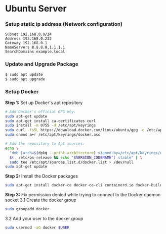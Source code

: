 # Ubuntu Server

### Setup static ip address (Network configuration)

```properties
Subnet 192.168.0.0/24
Address 192.168.0.232
Gateway 192.168.0.1
NameServers 8.8.8.8,1.1.1.1
SearchDomains example.local
```

### Update and Upgrade Package

```bash
$ sudo apt update
$ sudo apt upgrade
```

### Setup Docker

**Step 1:** Set up Docker's apt repository

```bash
# Add Docker's official GPG key:
sudo apt-get update
sudo apt-get install ca-certificates curl
sudo install -m 0755 -d /etc/apt/keyrings
sudo curl -fsSL https://download.docker.com/linux/ubuntu/gpg -o /etc/apt/keyrings/docker.asc
sudo chmod a+r /etc/apt/keyrings/docker.asc

# Add the repository to Apt sources:
echo \
  "deb [arch=$(dpkg --print-architecture) signed-by=/etc/apt/keyrings/docker.asc] https://download.docker.com/linux/ubuntu \
  $(. /etc/os-release && echo "$VERSION_CODENAME") stable" | \
  sudo tee /etc/apt/sources.list.d/docker.list > /dev/null
sudo apt-get update
```

**Step 2:** Install the Docker packages

```bash
sudo apt-get install docker-ce docker-ce-cli containerd.io docker-buildx-plugin docker-compose-plugin
```

**Step 3:** Fix permission denied while trying to connect to the Docker daemon socket
3.1 Create the docker group

```bash
sudo groupadd docker
```

3.2 Add your user to the docker group

```bash
sudo usermod -aG docker $USER
```
